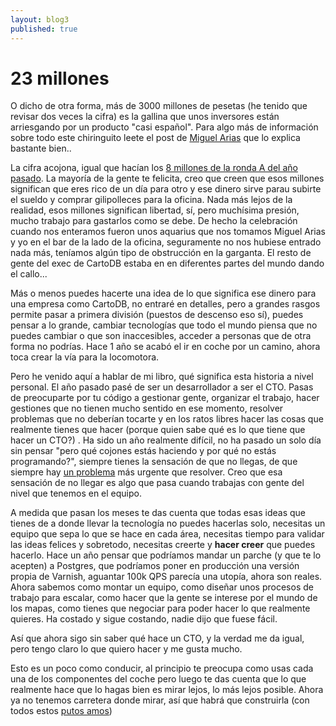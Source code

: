 ```yaml
---
layout: blog3
published: true
---
```


# 23 millones

O dicho de otra forma, más de 3000 millones de pesetas (he tenido que revisar dos veces la cifra) es la
gallina que unos inversores están arriesgando por un producto "casi español". Para algo más de información
sobre todo este chiringuito leete el post de [Miguel Arias](http://emprenderagolpes.com/cartodb-series-b-some-personal-thoughts/) que lo explica bastante bien..

La cifra acojona, igual que hacían los [8 millones de la ronda A del año pasado](http://emprenderagolpes.com/levantando-una-serie-cartodb/). La mayoría de la gente te felicita, creo que creen que esos millones significan que eres rico de un día para otro y ese dinero sirve parau subirte el sueldo y comprar gilipolleces para la oficina. Nada más lejos de la realidad, esos millones significan libertad, sí, pero muchísima presión, mucho trabajo para gastarlos como se debe. De hecho la celebración cuando nos enteramos fueron unos aquarius que nos tomamos Miguel Arias y yo en el bar de la lado de la oficina, seguramente no nos hubiese entrado nada más, teníamos algún tipo de obstrucción en la garganta. El resto de gente del exec de CartoDB estaba en en diferentes partes del mundo dando el callo...

Más o menos puedes hacerte una idea de lo que significa ese dinero para una empresa como CartoDB, no
entraré en detalles, pero a grandes rasgos permite pasar a primera división (puestos de descenso eso
sí), puedes pensar a lo grande, cambiar tecnologías que todo el mundo piensa que no puedes cambiar o
que son inaccesibles, acceder a personas que de otra forma no podrías. Hace 1 año se acabó el ir en
coche por un camino, ahora toca crear la vía para la locomotora.

Pero he venido aquí a hablar de mi libro, qué significa esta historia a nivel personal. El año
pasado pasé de ser un desarrollador a ser el CTO. Pasas de preocuparte por tu código a gestionar
gente, organizar el trabajo, hacer gestiones que no tienen mucho sentido en ese momento, resolver
problemas que no deberían tocarte y en los ratos libres hacer las cosas que realmente tienes que hacer (porque quien sabe qué es lo que tiene que hacer un CTO?) . Ha sido un año realmente difícil, no ha pasado un solo día sin pensar
"pero qué cojones estás haciendo y por qué no estás programando?", siempre tienes la sensación de
que no llegas, de que siempre hay [un problema](https://instagram.com/p/2t8TWKPK8l03qQn_9PWgpedNgRGN3w9uhLNMo0/) más urgente que resolver. Creo que esa sensación de no llegar es algo que pasa cuando trabajas con gente del nivel que tenemos en el equipo.

A medida que pasan los meses te das cuenta que todas esas ideas que tienes de a donde llevar la
tecnología no puedes hacerlas solo, necesitas un equipo que sepa lo que se hace en cada área,
necesitas tiempo para validar las ideas felices y sobretodo, necesitas creerte y **hacer creer** que
puedes hacerlo. Hace un año pensar que podríamos mandar un parche (y que te lo acepten) a Postgres,
que podríamos poner en producción una versión propia de Varnish, aguantar 100k QPS parecía una utopía, ahora son reales. Ahora sabemos como montar un equipo, como diseñar unos procesos de trabajo para escalar, como hacer que la gente se interese por el mundo de los mapas, como tienes que negociar para poder hacer lo que realmente quieres. Ha costado y sigue costando, nadie dijo que fuese fácil.

Así que ahora sigo sin saber qué hace un CTO, y la verdad me da igual, pero tengo claro lo que quiero hacer y me gusta mucho.

Esto es un poco como conducir, al principio te preocupa como usas cada una de los componentes del coche pero luego te das cuenta que lo que realmente hace que lo hagas bien es mirar lejos, lo más lejos posible. Ahora ya no tenemos carretera donde mirar, así que habrá que construirla (con todos estos [putos amos](https://cartodb.com/team))








